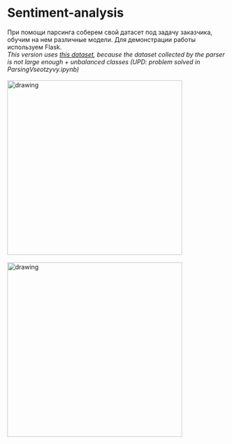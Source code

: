 # Sentiment-analysis
При помощи парсинга соберем свой датасет под задачу заказчика, обучим на нем различные модели. Для демонстрации работы используем Flask. \
*This version uses [this dataset](https://github.com/sismetanin/rureviews), because the dataset collected by the parser is not large enough + unbalanced classes (UPD: problem solved in ParsingVseotzyvy.ipynb)*\
\
<img src="https://user-images.githubusercontent.com/99911148/156812971-484ead92-9780-4c22-88ac-0de8113d39b5.png" alt="drawing" width="400"/>\
\
<img src="https://user-images.githubusercontent.com/99911148/156813313-d8bd71bb-9a84-4e6c-8018-b20b79f0cb9a.png" alt="drawing" width="400"/>

